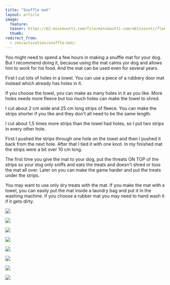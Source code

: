 ```yaml
---
title: "Snuffle mat"
layout: article
image:
  feature:
  teaser: https://b2.minimuutti.com/file/minimuutti-com/aktivointi/fleecematto/DS16409-245px.jpg
  thumb:
redirect_from:
  - /en/activation/snuffle-mat/
---
```


You might need to spend a few hours in making a snuffle mat for your dog. But I recommend doing it, because using the mat calms yor dog and allows him to work for his food. And the mat can be used even for several years.

First I cut lots of holes in a towel. You can use a piece of a rubbery door mat instead which already has holes in it.

If you choose the towel, you can make as many holes in it as you like. More holes needs more fleece but too much holes can make the towel to shred.

I cut about 2 cm wide and 25 cm long strips of fleece. You can make the strips shorter if you like and they don't all need to be the same length.

I cut about 1,5 times more strips than the towel had holes, so I put two strips in every other hole.

First I pushed the strips through one hole on the towel and then I pushed it back from the next hole. After that I tied it with one knot. In my finished mat the strips were a bit over 10 cm long.

The first time you give the mat to your dog, put the threats ON TOP of the strips so your dog only sniffs and eats the treats and doesn't shred or toss the mat all over. Later on you can make the game harder and put the treats under the strips.

You may want to use only dry treats with the mat. If you make the mat with a towel, you can easily put the mat inside a laundry bag and put it in the washing machine. If you choose a rubber mat you may need to hand wash it if it gets dirty.

![](https://b2.minimuutti.com/file/minimuutti-com/aktivointi/fleecematto/DS16645-800px.jpg)

![](https://b2.minimuutti.com/file/minimuutti-com/aktivointi/fleecematto/DS16649-800px.jpg)

![](https://b2.minimuutti.com/file/minimuutti-com/aktivointi/fleecematto/DS16370-800px.jpg)

![](https://b2.minimuutti.com/file/minimuutti-com/aktivointi/fleecematto/DS16386-800px.jpg)

![](https://b2.minimuutti.com/file/minimuutti-com/aktivointi/fleecematto/DS16409-800px.jpg)

![](https://b2.minimuutti.com/file/minimuutti-com/aktivointi/fleecematto/DS16401-800px.jpg)

![](https://b2.minimuutti.com/file/minimuutti-com/aktivointi/fleecematto/DS16431-800px.jpg)

![](https://b2.minimuutti.com/file/minimuutti-com/aktivointi/fleecematto/fleecematto_kollaasi-800px.jpg)
